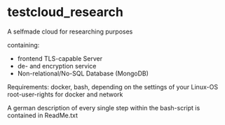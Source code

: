 # testcloud_research
A selfmade cloud for researching purposes

containing:
- frontend TLS-capable Server
- de- and encryption service
- Non-relational/No-SQL Database (MongoDB)

Requirements: docker, bash, depending on the settings of your Linux-OS root-user-rights for docker and network

A german description of every single step within the bash-script is contained in ReadMe.txt

